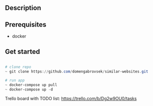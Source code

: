 ## Description

## Prerequisites

- docker

## Get started

```powershell

# clone repo
~ git clone https://github.com/domengabrovsek/similar-websites.git

# run app
~ docker-compose up pull
~ docker-compose up -d

```
Trello board with TODO list:
https://trello.com/b/Dg2w9OU0/tasks